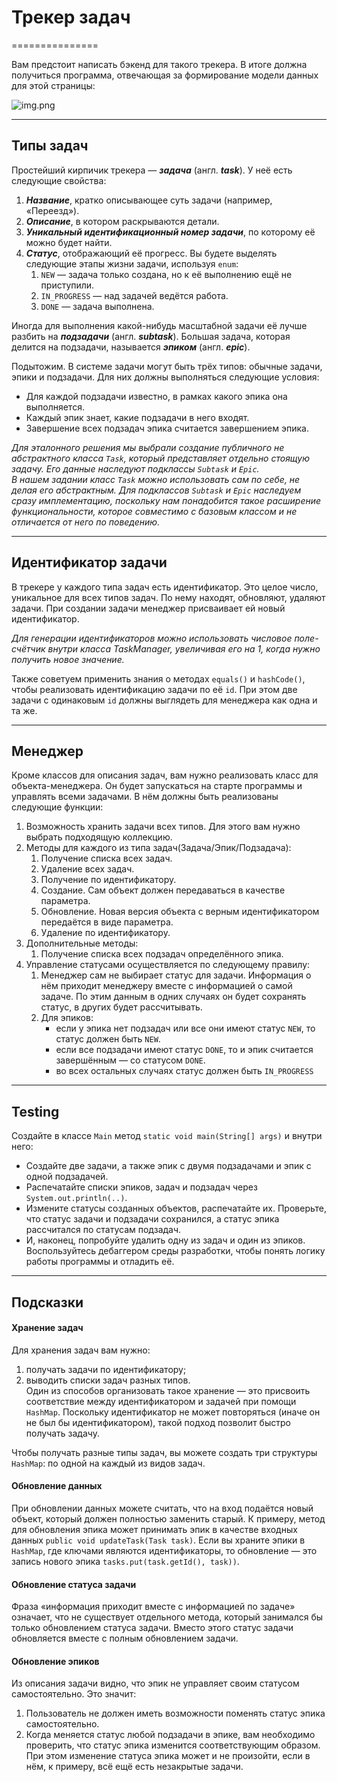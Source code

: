 # Трекер задач
===============



Вам предстоит написать бэкенд для такого трекера. В итоге должна получиться программа, отвечающая за формирование модели данных для этой страницы:  

<img alt="img.png" src="docs.img.png"/>

----

## Типы задач

Простейший кирпичик трекера — ***задача*** (англ. ***task***). У неё есть следующие свойства:  
1. ***Название***, кратко описывающее суть задачи (например, «Переезд»).
2. ***Описание***, в котором раскрываются детали.
3. ***Уникальный идентификационный номер задачи***, по которому её можно будет найти.
4. ***Статус***, отображающий её прогресс. Вы будете выделять следующие этапы жизни задачи, используя `enum`:
   1. `NEW` — задача только создана, но к её выполнению ещё не приступили.
   2. `IN_PROGRESS` — над задачей ведётся работа.
   3. `DONE` — задача выполнена.  

Иногда для выполнения какой-нибудь масштабной задачи её лучше разбить на ***подзадачи*** (англ. ***subtask***). Большая задача, которая делится на подзадачи, называется ***эпиком*** (англ. ***epic***).  

Подытожим. В системе задачи могут быть трёх типов: обычные задачи, эпики и подзадачи. Для них должны выполняться следующие условия:  
 - Для каждой подзадачи известно, в рамках какого эпика она выполняется. 
 - Каждый эпик знает, какие подзадачи в него входят.
 - Завершение всех подзадач эпика считается завершением эпика.

*Для эталонного решения мы выбрали создание публичного не абстрактного класса `Task`, который представляет отдельно стоящую задачу. Его данные наследуют подклассы `Subtask` и `Epic`.  
В нашем задании класс `Task` можно использовать сам по себе, не делая его абстрактным. Для подклассов `Subtask` и `Epic` наследуем сразу имплементацию, поскольку нам понадобится такое расширение функциональности, которое совместимо с базовым классом и не отличается от него по поведению.*

----

## Идентификатор задачи

В трекере у каждого типа задач есть идентификатор. Это целое число, уникальное для всех типов задач. По нему находят, обновляют, удаляют задачи. При создании задачи менеджер присваивает ей новый идентификатор.  

*Для генерации идентификаторов можно использовать числовое поле-счётчик внутри класса TaskManager, увеличивая его на 1, когда нужно получить новое значение.*

Также советуем применить знания о методах `equals()` и `hashCode()`, чтобы реализовать идентификацию задачи по её `id`.  При этом две задачи с одинаковым `id` должны выглядеть для менеджера как одна и та же.

----
 ## Менеджер

Кроме классов для описания задач, вам нужно реализовать класс для объекта-менеджера. Он будет запускаться на старте программы и управлять всеми задачами. В нём должны быть реализованы следующие функции:  
1. Возможность хранить задачи всех типов. Для этого вам нужно выбрать подходящую коллекцию.
2. Методы для каждого из типа задач(Задача/Эпик/Подзадача):  
   1. Получение списка всех задач.
   2. Удаление всех задач.
   3. Получение по идентификатору.
   4. Создание. Сам объект должен передаваться в качестве параметра.
   5. Обновление. Новая версия объекта с верным идентификатором передаётся в виде параметра.
   6. Удаление по идентификатору.
3. Дополнительные методы:
   1. Получение списка всех подзадач определённого эпика.
4. Управление статусами осуществляется по следующему правилу:
   1. Менеджер сам не выбирает статус для задачи. Информация о нём приходит менеджеру вместе с информацией о самой задаче. По этим данным в одних случаях он будет сохранять статус, в других будет рассчитывать.
   2. Для эпиков:
      - если у эпика нет подзадач или все они имеют статус `NEW`, то статус должен быть `NEW`.
      - если все подзадачи имеют статус `DONE`, то и эпик считается завершённым — со статусом `DONE`.
      - во всех остальных случаях статус должен быть `IN_PROGRESS`
      
----

## Testing

Создайте в классе `Main` метод `static void main(String[] args)` и внутри него:  
 - Создайте две задачи, а также эпик с двумя подзадачами и эпик с одной подзадачей.
 - Распечатайте списки эпиков, задач и подзадач через `System.out.println(..)`.
 - Измените статусы созданных объектов, распечатайте их. Проверьте, что статус задачи и подзадачи сохранился, а статус эпика рассчитался по статусам подзадач.
 - И, наконец, попробуйте удалить одну из задач и один из эпиков.  
  Воспользуйтесь дебаггером среды разработки, чтобы понять логику работы программы и отладить её.

----

## Подсказки

#### Хранение задач
Для хранения задач вам нужно:
1) получать задачи по идентификатору;
2) выводить списки задач разных типов.  
Один из способов организовать такое хранение — это присвоить соответствие между идентификатором и задачей при помощи `HashMap`. Поскольку идентификатор не может повторяться (иначе он не был бы идентификатором), такой подход позволит быстро получать задачу.  
   
Чтобы получать разные типы задач, вы можете создать три структуры `HashMap`: по одной на каждый из видов задач.


#### Обновление данных
При обновлении данных можете считать, что на вход подаётся новый объект, который должен полностью заменить старый. К примеру, метод для обновления эпика может принимать эпик в качестве входных данных `public void updateTask(Task task)`. Если вы храните эпики в `HashMap`, где ключами являются идентификаторы, то обновление — это запись нового эпика `tasks.put(task.getId(), task))`.


#### Обновление статуса задачи
Фраза «информация приходит вместе с информацией по задаче» означает, что не существует отдельного метода, который занимался бы только обновлением статуса задачи. Вместо этого статус задачи обновляется вместе с полным обновлением задачи.


#### Обновление эпиков
Из описания задачи видно, что эпик не управляет своим статусом самостоятельно. Это значит:
1) Пользователь не должен иметь возможности поменять статус эпика самостоятельно.
2) Когда меняется статус любой подзадачи в эпике, вам необходимо проверить, что статус эпика изменится соответствующим образом. При этом изменение статуса эпика может и не произойти, если в нём, к примеру, всё ещё есть незакрытые задачи.
